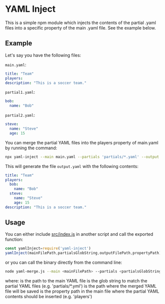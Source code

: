 # YAML Inject

This is a simple npm module which injects the contents of the partial .yaml files into a specific property of the main .yaml file. See the example below.

## Example
Let's say you have the following files:

`main.yaml`:
```yaml
title: "Team"
players:
description: "This is a soccer team."
```
`partial1.yaml`:
```yaml
bob:
  name: "Bob"
```
`partial2.yaml`:
```yaml
steve:
  name: "Steve"
  age: 15
```
You can merge the partial YAML files into the players property of main.yaml by running the command:

```bash
npx yaml-inject --main main.yaml --partials 'partials/*.yaml' --output output.yaml --property players
```
This will generate the file `output.yaml` with the following contents:
```yaml
title: "Team"
players:
  bob:
    name: "Bob"
  steve:
    name: "Steve"
    age: 15
description: "This is a soccer team."
```

## Usage
You can either include [src/index.js](src/index.js) in another script and call the exported function:
```javascript
const yamlInject=require('yaml-inject')
yamlInject(mainFilePath,partialsGlobString,outputFilePath,propertyPath)
```
or you can call the binary directly from the command line:

```bash
node yaml-merge.js --main <mainFilePath> --partials <partialsGlobString> --output <outputFilePath> --property <propertyPath>
```
where:
*<mainFilePath>* is the path to the main YAML file
*<partialsGlobString>* is the glob string to match the partial YAML files (e.g. 'partials/*.yml')
*<outputFilePath>* is the path where the merged YAML file will be saved
*<propertyPath>* is the property path in the main file where the partial YAML contents should be inserted (e.g. 'players')

